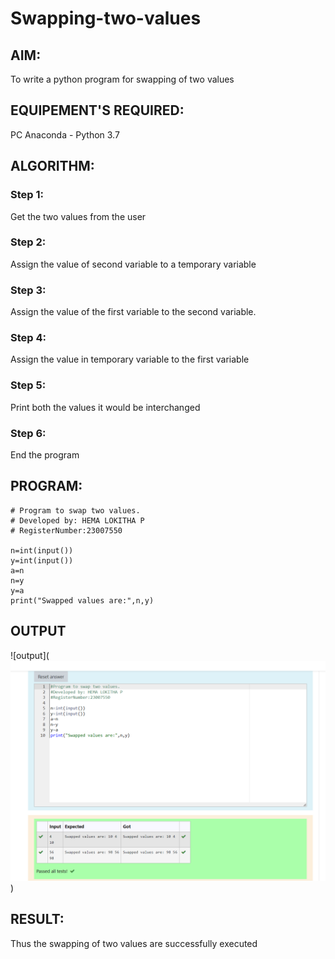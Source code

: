 # Swapping-two-values
## AIM:
To write a python program for swapping of two values
## EQUIPEMENT'S REQUIRED: 
PC
Anaconda - Python 3.7
## ALGORITHM: 
### Step 1:
Get the two values from the user
### Step 2: 
Assign the value of second variable to a temporary variable 
### Step 3: 
Assign the value of the first variable to the second variable.
### Step 4:  
Assign the value in temporary variable to the first variable
### Step 5: 
Print both the values it would be interchanged
### Step 6: 
End the program

## PROGRAM:
```
# Program to swap two values.
# Developed by: HEMA LOKITHA P
# RegisterNumber:23007550

n=int(input())
y=int(input())
a=n
n=y
y=a
print("Swapped values are:",n,y)
```

## OUTPUT
![output](![Alt text](swapping.png))



## RESULT:
Thus the swapping of two values are successfully executed



